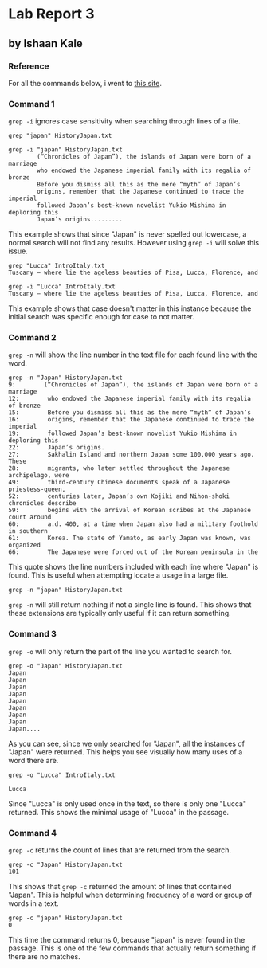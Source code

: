 # Lab Report 3
## by Ishaan Kale


### Reference
For all the commands below, i went to [this site](https://en.wikibooks.org/wiki/Grep).


### Command 1

```grep -i``` ignores case sensitivity when searching through lines of a file.

```
grep "japan" HistoryJapan.txt

```
```
grep -i "japan" HistoryJapan.txt
        (“Chronicles of Japan”), the islands of Japan were born of a marriage
        who endowed the Japanese imperial family with its regalia of bronze
        Before you dismiss all this as the mere “myth” of Japan’s
        origins, remember that the Japanese continued to trace the imperial
        followed Japan’s best-known novelist Yukio Mishima in deploring this
        Japan’s origins.........
```
 
This example shows that since "Japan" is never spelled out lowercase, a normal search
will not find any results. However using ```grep -i``` will solve this issue.

```
grep "Lucca" IntroItaly.txt 
Tuscany — where lie the ageless beauties of Pisa, Lucca, Florence, and
```
```
grep -i "Lucca" IntroItaly.txt
Tuscany — where lie the ageless beauties of Pisa, Lucca, Florence, and
```

This example shows that case doesn't matter in this instance because the initial search
was specific enough for case to not matter.

### Command 2

```grep -n``` will show the line number in the text file for each found line with the word.

```
grep -n "Japan" HistoryJapan.txt 
9:        (“Chronicles of Japan”), the islands of Japan were born of a marriage
12:        who endowed the Japanese imperial family with its regalia of bronze
15:        Before you dismiss all this as the mere “myth” of Japan’s
16:        origins, remember that the Japanese continued to trace the imperial
19:        followed Japan’s best-known novelist Yukio Mishima in deploring this
22:        Japan’s origins.
27:        Sakhalin Island and northern Japan some 100,000 years ago. These
28:        migrants, who later settled throughout the Japanese archipelago, were
49:        third-century Chinese documents speak of a Japanese priestess-queen,
52:        centuries later, Japan’s own Kojiki and Nihon-shoki chronicles describe
59:        begins with the arrival of Korean scribes at the Japanese court around
60:        a.d. 400, at a time when Japan also had a military foothold in southern
61:        Korea. The state of Yamato, as early Japan was known, was organized
66:        The Japanese were forced out of the Korean peninsula in the
```
This quote shows the line numbers included with each line where "Japan" is found. This
is useful when attempting locate a usage in a large file.

```
grep -n "japan" HistoryJapan.txt 

```
```grep -n``` will still return nothing if not a single line is found.
This shows that these extensions are typically only useful if it can return something.

### Command 3
```grep -o``` will only return the part of the line you wanted to search for.
```
grep -o "Japan" HistoryJapan.txt
Japan
Japan
Japan
Japan
Japan
Japan
Japan
Japan
Japan....
```
As you can see, since we only searched for "Japan", all the instances of "Japan"
were returned. This helps you see visually how many uses of a word there are.
```
grep -o "Lucca" IntroItaly.txt

Lucca
```
Since "Lucca" is only used once in the text, so there is only one "Lucca" returned.
This shows the minimal usage of "Lucca" in the passage.

### Command 4
```grep -c``` returns the count of lines that are returned from the search.
```
grep -c "Japan" HistoryJapan.txt 
101
```
This shows that ```grep -c``` returned the amount of lines that contained "Japan". 
This is helpful when determining frequency of a word or group of words in a text.

```
grep -c "japan" HistoryJapan.txt 
0
```
This time the command returns 0, because "japan" is never found in the passage. This is one of
the few commands that actually return something if there are no matches.

